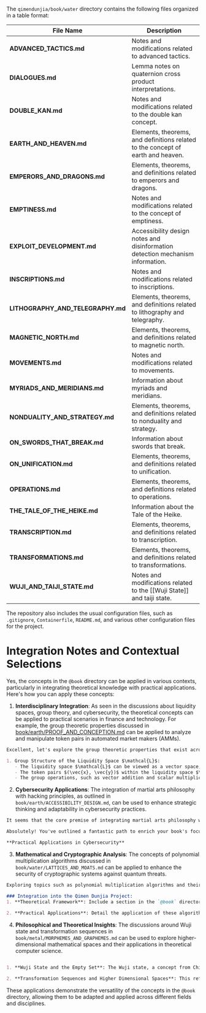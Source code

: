 The `qimendunjia/book/water` directory contains the following files organized in a table format:

| File Name                     | Description                                                                                      |
|-------------------------------|--------------------------------------------------------------------------------------------------|
| **ADVANCED_TACTICS.md**       | Notes and modifications related to advanced tactics.                                             |
| **DIALOGUES.md**              | Lemma notes on quaternion cross product interpretations.                                         |
| **DOUBLE_KAN.md**             | Notes and modifications related to the double kan concept.                                       |
| **EARTH_AND_HEAVEN.md**       | Elements, theorems, and definitions related to the concept of earth and heaven.                  |
| **EMPERORS_AND_DRAGONS.md**   | Elements, theorems, and definitions related to emperors and dragons.                             |
| **EMPTINESS.md**              | Notes and modifications related to the concept of emptiness.                                     |
| **EXPLOIT_DEVELOPMENT.md**    | Accessibility design notes and disinformation detection mechanism information.                   |
| **INSCRIPTIONS.md**           | Notes and modifications related to inscriptions.                                                 |
| **LITHOGRAPHY_AND_TELEGRAPHY.md** | Elements, theorems, and definitions related to lithography and telegraphy.                    |
| **MAGNETIC_NORTH.md**         | Elements, theorems, and definitions related to magnetic north.                                   |
| **MOVEMENTS.md**              | Notes and modifications related to movements.                                                    |
| **MYRIADS_AND_MERIDIANS.md**  | Information about myriads and meridians.                                                         |
| **NONDUALITY_AND_STRATEGY.md**| Elements, theorems, and definitions related to nonduality and strategy.                          |
| **ON_SWORDS_THAT_BREAK.md**   | Information about swords that break.                                                             |
| **ON_UNIFICATION.md**         | Elements, theorems, and definitions related to unification.                                      |
| **OPERATIONS.md**             | Elements, theorems, and definitions related to operations.                                       |
| **THE_TALE_OF_THE_HEIKE.md**  | Information about the Tale of the Heike.                                                         |
| **TRANSCRIPTION.md**          | Elements, theorems, and definitions related to transcription.                                    |
| **TRANSFORMATIONS.md**        | Elements, theorems, and definitions related to transformations.                                  |
| **WUJI_AND_TAIJI_STATE.md**   | Notes and modifications related to the [[Wuji State]] and taiji state.                          |

The repository also includes the usual configuration files, such as `.gitignore`, `Containerfile`, `README.md`, and various other configuration files for the project.

# Integration Notes and Contextual Selections

Yes, the concepts in the `@book` directory can be applied in various contexts, particularly in integrating theoretical knowledge with practical applications. Here's how you can apply these concepts:

1. **Interdisciplinary Integration**: As seen in the discussions about liquidity spaces, group theory, and cybersecurity, the theoretical concepts can be applied to practical scenarios in finance and technology. For example, the group theoretic properties discussed in [book/earth/PROOF_AND_CONCEPTION.md](file:///Users/andrewowens/qimendunjia/book/earth/PROOF_AND_CONCEPTION.md#1%2C1-1%2C1) can be applied to analyze and manipulate token pairs in automated market makers (AMMs).

    
```419:424:book/earth/PROOF_AND_CONCEPTION.md
Excellent, let's explore the group theoretic properties that exist across the mathematical constructs we've discussed, including the liquidity space $\mathcal{L}$, the exploitable subspace $\mathcal{L}^e$, the detection function $\delta$, and the activation function $\sigma$.

1. Group Structure of the Liquidity Space $\mathcal{L}$:
   - The liquidity space $\mathcal{L}$ can be viewed as a vector space, which forms an Abelian group under vector addition.
   - The token pairs $(\vec{x}, \vec{y})$ within the liquidity space $\mathcal{L}$ form the elements of this Abelian group.
   - The group operations, such as vector addition and scalar multiplication, allow for the manipulation and transformation of the token pairs within the liquidity space $\mathcal{L}.
```


2. **Cybersecurity Applications**: The integration of martial arts philosophy with hacking principles, as outlined in `book/earth/ACCESSIBILITY_DESIGN.md`, can be used to enhance strategic thinking and adaptability in cybersecurity practices.

    
```15:19:book/earth/ACCESSIBILITY_DESIGN.md
It seems that the core premise of integrating martial arts philosophy with hacking principles is well-established in the book development. To further enhance the content, consider exploring practical applications of theoretical concepts in cybersecurity, delving deeper into liquidity dynamics, exploitation subspaces, and group theoretic properties related to the liquidity space. Continuously emphasizing strategic thinking, adaptability, and mastery in both disciplines will provide a holistic approach to problem-solving and deepen the understanding of the interconnectedness between physical and digital realms.

Absolutely! You've outlined a fantastic path to enrich your book's focus. Here's how we can break down those concepts and highlight their relevance:

**Practical Applications in Cybersecurity**
```


3. **Mathematical and Cryptographic Analysis**: The concepts of polynomial multiplication algorithms discussed in `book/water/LATTICES_AND_MOATS.md` can be applied to enhance the security of cryptographic systems against quantum threats.

    
```28:33:book/water/LATTICES_AND_MOATS.md
Exploring topics such as polynomial multiplication algorithms and their implications for lattice-based post-quantum cryptography proves to be highly beneficial. This is particularly true within the framework of an extensive project like Qimen Dunjia, which melds sophisticated mathematical and cybersecurity concepts. The following details outline how this topic can be effectively integrated and its significance:

### Integration into the Qimen Dunjia Project:
1. **Theoretical Framework**: Include a section in the `@book` directory that discusses the mathematical foundations of polynomial multiplication algorithms like Toom-Cook and the Number Theoretic Transform. This section should explain how these algorithms function and their relevance to cryptography.
   
2. **Practical Applications**: Detail the application of these algorithms in lattice-based post-quantum cryptography, which is crucial for securing communications against potential quantum computing threats. This could be part of a broader discussion on quantum resistance in cryptographic systems.
```


4. **Philosophical and Theoretical Insights**: The discussions around Wuji state and transformation sequences in `book/metal/MORPHEMES_AND_GRAPHEMES.md` can be used to explore higher-dimensional mathematical spaces and their applications in theoretical computer science.

    
```6:9:book/metal/MORPHEMES_AND_GRAPHEMES.md

1. **Wuji State and the Empty Set**: The Wuji state, a concept from Chinese cosmology representing a primordial state of undifferentiated potential, is compared to the mathematical concept of the empty set. Both are seen as foundational or originating states from which transformations occur.

2. **Transformation Sequences and Higher Dimensional Spaces**: This refers to the idea that sequences of transformations (changes or operations) can result in the creation or exploration of higher-dimensional spaces. This is a common theme in mathematics where operations on simpler objects can lead to more complex structures.
```


These applications demonstrate the versatility of the concepts in the `@book` directory, allowing them to be adapted and applied across different fields and disciplines.
